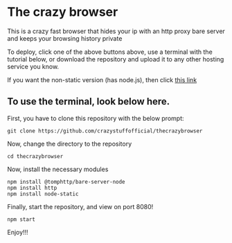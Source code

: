 <h1>The crazy browser</h1>
<p>This is a crazy fast browser that hides your ip with an http proxy bare server and keeps your browsing history private</p>
<p>To deploy, click one of the above buttons above, use a terminal with the tutorial below, or download the repository and upload it to any other hosting service you know.</p>
<p>If you want the non-static version (has node.js), then click <a href="https://github.com/crazystuffofficial/browser/">this link</a></p>

<h2>To use the terminal, look below here.</h2>
<p>First, you have to clone this repository with the below prompt:</p>

```
git clone https://github.com/crazystuffofficial/thecrazybrowser
```

<p>Now, change the directory to the repository</p>

```
cd thecrazybrowser
```

<p>Now, install the necessary modules</p>

```
npm install @tomphttp/bare-server-node
npm install http
npm install node-static
```

<p>Finally, start the repository, and view on port 8080!</p>

```
npm start
```

<p>Enjoy!!!</p>
